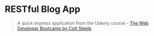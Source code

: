# RESTful Blog App

> A quick express application from the Udemy course - [The Web Developer Bootcamp by Colt Steele](https://www.udemy.com/the-web-developer-bootcamp/)